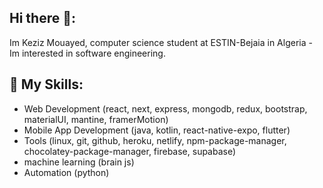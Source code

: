 ## Hi there 👋:

Im Keziz Mouayed, computer science student at ESTIN-Bejaia in Algeria - Im interested in software engineering.

## 🚀 My Skills:

- Web Development (react, next, express, mongodb, redux, bootstrap, materialUI, mantine, framerMotion) 
- Mobile App Development (java, kotlin, react-native-expo, flutter)
- Tools (linux, git, github, heroku, netlify, npm-package-manager, chocolatey-package-manager, firebase, supabase)
- machine learning (brain js)
- Automation (python)










<!--
**mouayedKeziz01/mouayedKeziz01** is a ✨ _special_ ✨ repository because its `README.md` (this file) appears on your GitHub profile.
Here are some ideas to get you started:
- 🌱 I’m currently learning ...
- 👯 I’m looking to collaborate on ...
- 🤔 I’m looking for help with ...
- 💬 Ask me about ...
- 📫 How to reach me: ...
- ⚡ Fun fact: ...
-->
